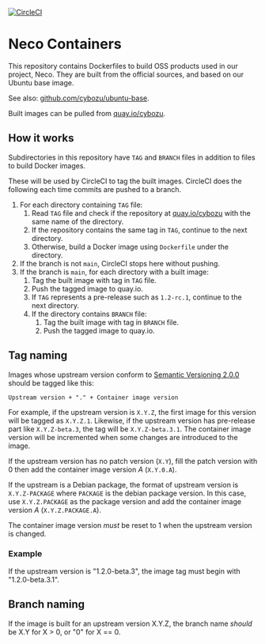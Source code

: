 [![CircleCI](https://circleci.com/gh/cybozu/neco-containers.svg?style=svg)](https://circleci.com/gh/cybozu/neco-containers)

# Neco Containers

This repository contains Dockerfiles to build OSS products
used in our project, Neco.  They are built from the official
sources, and based on our Ubuntu base image.

See also: [github.com/cybozu/ubuntu-base](https://github.com/cybozu/ubuntu-base).

Built images can be pulled from [quay.io/cybozu][quay].

## How it works

Subdirectories in this repository have `TAG` and `BRANCH` files
in addition to files to build Docker images.

These will be used by CircleCI to tag the built images.
CircleCI does the following each time commits are pushed to a branch.

1. For each directory containing `TAG` file:
    1. Read `TAG` file and check if the repository at [quay.io/cybozu][quay] with the same name of the directory.
    2. If the repository contains the same tag in `TAG`, continue to the next directory.
    3. Otherwise, build a Docker image using `Dockerfile` under the directory.
2. If the branch is not `main`, CircleCI stops here without pushing.
3. If the branch is `main`, for each directory with a built image:
    1. Tag the built image with tag in `TAG` file.
    2. Push the tagged image to quay.io.
    3. If `TAG` represents a pre-release such as `1.2-rc.1`, continue to the  next directory.
    4. If the directory contains `BRANCH` file:
        1. Tag the built image with tag in `BRANCH` file.
        2. Push the tagged image to quay.io.

## Tag naming

Images whose upstream version conform to [Semantic Versioning 2.0.0][semver] should be
tagged like this:

    Upstream version + "." + Container image version

For example, if the upstream version is `X.Y.Z`, the first image for this version will
be tagged as `X.Y.Z.1`.  Likewise, if the upstream version has pre-release part like
`X.Y.Z-beta.3`, the tag will be `X.Y.Z-beta.3.1`.
The container image version will be incremented when some changes are introduced to the image.

If the upstream version has no patch version (`X.Y`), fill the patch version with 0 then
add the container image version _A_ (`X.Y.0.A`).

If the upstream is a Debian package, the format of upstream version is `X.Y.Z-PACKAGE`
where `PACKAGE` is the debian package version.  In this case, use `X.Y.Z.PACKAGE` as
the package version and add the container image version _A_ (`X.Y.Z.PACKAGE.A`).

The container image version _must_ be reset to 1 when the upstream version is changed.

### Example

If the upstream version is "1.2.0-beta.3", the image tag must begin with "1.2.0-beta.3.1".

## Branch naming

If the image is built for an upstream version X.Y.Z, the branch name _should_ be X.Y
for X > 0, or "0" for X == 0.

[quay]: https://quay.io/organization/cybozu
[semver]: https://semver.org/
